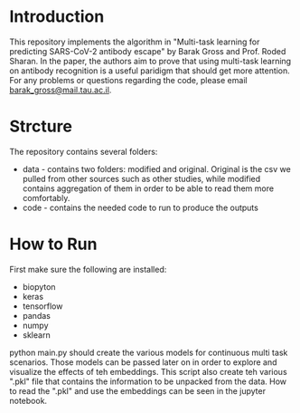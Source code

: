 # Introduction

This repository implements the algorithm in "Multi-task learning for predicting SARS-CoV-2 antibody escape" by Barak Gross and Prof. Roded Sharan.
In the paper, the authors aim to prove that using multi-task learning on antibody recognition is a useful paridigm that should get more attention.
For any problems or questions regarding the code, please email barak_gross@mail.tau.ac.il.

# Strcture
The repository contains several folders:
* data - contains two folders: modified and original. Original is the csv we pulled from other sources such as other studies, while modified contains aggregation of them in order to be able to read them more comfortably.
* code - contains the needed code to run to produce the outputs

# How to Run

First make sure the following are installed:
* biopyton
* keras
* tensorflow
* pandas
* numpy
* sklearn

python main.py should create the various models for continuous multi task scenarios. Those models can be passed later on in order to explore and visualize the effects of teh embeddings. This script also create teh various ".pkl" file that contains the information to be unpacked from the data.
How to read the ".pkl" and use the embeddings can be seen in the jupyter notebook.

